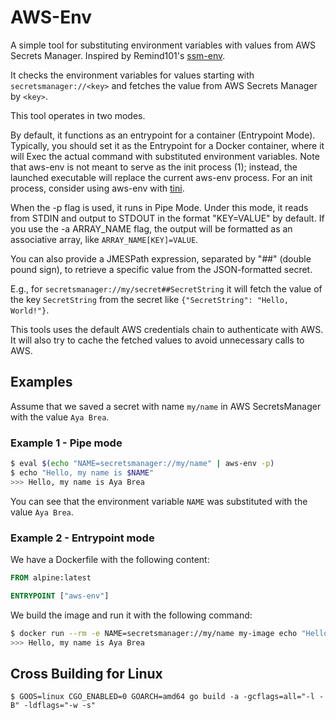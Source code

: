 AWS-Env
====

A simple tool for substituting environment variables with values from AWS Secrets Manager. Inspired by Remind101's [ssm-env](https://github.com/remind101/ssm-env).

It checks the environment variables for values starting with `secretsmanager://<key>` and fetches the value from AWS
Secrets Manager by `<key>`.

This tool operates in two modes.

By default, it functions as an entrypoint for a container (Entrypoint Mode).
Typically, you should set it as the Entrypoint for a Docker container, where it will Exec the actual command with
substituted environment variables. Note that aws-env is not meant to serve as the init process (1); instead, the
launched executable will replace the current aws-env process. For an init process, consider using aws-env with
[tini](https://github.com/krallin/tini).

When the -p flag is used, it runs in Pipe Mode. Under this mode, it reads from STDIN and output to STDOUT in the
format "KEY=VALUE" by default.
If you use the -a ARRAY_NAME flag, the output will be formatted as an associative array, like `ARRAY_NAME[KEY]=VALUE`.

You can also provide a JMESPath expression, separated by "##" (double pound sign), to retrieve a specific value from the
JSON-formatted secret.

E.g., for `secretsmanager://my/secret##SecretString` it will fetch the value of the key `SecretString` from the secret
like `{"SecretString": "Hello, World!"}`.

This tools uses the default AWS credentials chain to authenticate with AWS. It will also try to cache the fetched values
to avoid unnecessary calls to AWS.

## Examples
Assume that we saved a secret with name `my/name` in AWS SecretsManager with the value `Aya Brea`.

### Example 1 - Pipe mode


```bash
$ eval $(echo "NAME=secretsmanager://my/name" | aws-env -p)
$ echo "Hello, my name is $NAME"
>>> Hello, my name is Aya Brea
```

You can see that the environment variable `NAME` was substituted with the value `Aya Brea`.

### Example 2 - Entrypoint mode

We have a Dockerfile with the following content:

```Dockerfile
FROM alpine:latest

ENTRYPOINT ["aws-env"]
```

We build the image and run it with the following command:

```bash
$ docker run --rm -e NAME=secretsmanager://my/name my-image echo "Hello, my name is $NAME"
>>> Hello, my name is Aya Brea
```


## Cross Building for Linux

```shell
$ GOOS=linux CGO_ENABLED=0 GOARCH=amd64 go build -a -gcflags=all="-l -B" -ldflags="-w -s"
```
